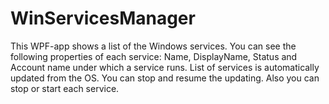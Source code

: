 # WinServicesManager

This WPF-app shows a list of the Windows services. You can see the following properties of each service: Name, DisplayName, Status and Account name under which a service runs. List of services is automatically updated from the OS. You can stop and resume the updating. Also you can stop or start each service.